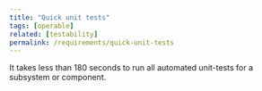 ```yaml
---
title: "Quick unit tests"
tags: [operable]
related: [testability]
permalink: /requirements/quick-unit-tests
---
```


<div class="quality-requirement" markdown="1">

It takes less than 180 seconds to run all automated unit-tests for a subsystem or component.


</div><br>





